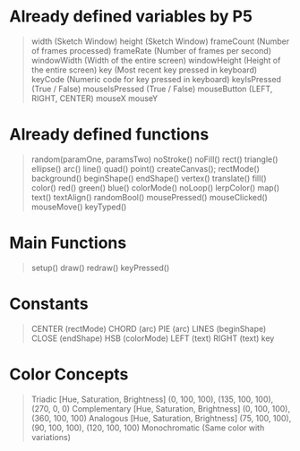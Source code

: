 # Already defined variables by P5

> width (Sketch Window)
> height (Sketch Window)
> frameCount (Number of frames processed)
> frameRate (Number of frames per second)
> windowWidth (Width of the entire screen)
> windowHeight (Height of the entire screen)
> key (Most recent key pressed in keyboard)
> keyCode (Numeric code for key pressed in keyboard)
> keyIsPressed (True / False)
> mouseIsPressed (True / False)
> mouseButton (LEFT, RIGHT, CENTER)
> mouseX
> mouseY

# Already defined functions
> random(paramOne, paramsTwo)
> noStroke()
> noFill()
> rect()
> triangle()
> ellipse()
> arc()
> line()
> quad()
> point()
> createCanvas();
> rectMode()
> background()
> beginShape()
> endShape()
> vertex()
> translate()
> fill()
> color()
> red()
> green()
> blue()
> colorMode()
> noLoop()
> lerpColor()
> map()
> text()
> textAlign()
> randomBool()
> mousePressed()
> mouseClicked()
> mouseMove()
> keyTyped()


# Main Functions
> setup()
> draw()
> redraw()
> keyPressed()

# Constants
> CENTER (rectMode)
> CHORD (arc)
> PIE (arc)
> LINES (beginShape)
> CLOSE (endShape)
> HSB (colorMode)
> LEFT (text)
> RIGHT (text)
> key

# Color Concepts
> Triadic [Hue, Saturation, Brightness] (0, 100, 100), (135, 100, 100), (270, 0, 0)
> Complementary [Hue, Saturation, Brightness] (0, 100, 100), (360, 100, 100)
> Analogous [Hue, Saturation, Brightness] (75, 100, 100), (90, 100, 100), (120, 100, 100)
> Monochromatic (Same color with variations)